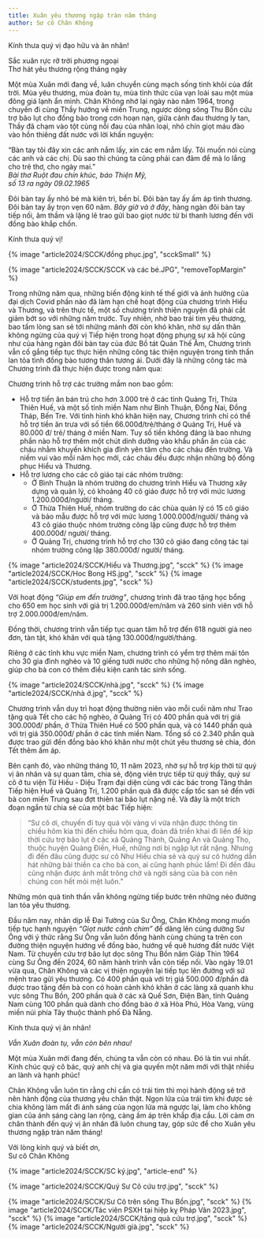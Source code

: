 ```yaml
---
title: Xuân yêu thương ngập tràn năm tháng
author: Sư cô Chân Không
---
```


<p class="noIndent">Kính thưa quý vị đạo hữu và ân nhân!</p>

<div class="verse removeIndentInFollowingElem"><p>Sắc xuân rực rỡ trời phương ngoại<br/>
Thơ hát yêu thương rộng tháng ngày</p></div>

Một mùa Xuân mới đang về, luân chuyển cùng mạch sống tinh khôi của đất trời. Mùa yêu thương, mùa đoàn tụ, mùa tỉnh thức của vạn loài sau một mùa đông giá lạnh ẩn mình. Chân Không nhớ lại ngày nào năm 1964, trong chuyến đi cùng Thầy hướng về miền Trung, ngược dòng sông Thu Bồn cứu trợ bão lụt cho đồng bào trong cơn hoạn nạn, giữa cảnh đau thương ly tan, Thầy đã chạm vào tột cùng nỗi đau của nhân loại, nhỏ chín giọt máu đào vào hồn thiêng đất nước với lời khấn nguyện:

<div class="verse removeIndentInFollowingElem" ><p>“Bàn tay tôi đây xin các anh nắm lấy, xin các em nắm lấy. Tôi muốn nói cùng các anh và các chị. Dù sao thì chúng ta cũng phải can đảm để mà lo lắng cho trẻ thơ, cho ngày mai.”<br/>
<cite>Bài thơ <i>Ruột đau chín khúc</i>, báo Thiện Mỹ,<br/>số 13 ra ngày 09.02.1965</cite></p></div>

Đôi bàn tay ấy nhỏ bé mà kiên trì, bền bỉ. Đôi bàn tay ấy ấm áp tình thương. Đôi bàn tay ấy trọn vẹn 60 năm. *Bây giờ và ở đây*, hàng ngàn đôi bàn tay tiếp nối, âm thầm và lặng lẽ trao gửi bao giọt nước từ bi thanh lương đến với đồng bào khắp chốn.

<p class="noIndent">Kính thưa quý vị!</p>

{% image "article2024/SCCK/đồng phục.jpg", "scckSmall" %}

{% image "article2024/SCCK/SCCK và các bé.JPG", "removeTopMargin" %}

Trong những năm qua, những biến động kinh tế thế giới và ảnh hưởng của đại dịch Covid phần nào đã làm hạn chế hoạt động của chương trình Hiểu và Thương, và trên thực tế, một số chương trình thiện nguyện đã phải cắt giảm bớt so với những năm trước. Tuy nhiên, nhờ bao trái tim yêu thương, bao tấm lòng san sẻ tới những mảnh đời còn khó khăn, nhờ sự dấn thân không ngừng của quý vị Tiếp hiện trong hoạt động phụng sự xã hội cũng như của hàng ngàn đôi bàn tay của đức Bồ tát Quán Thế Âm, Chương trình vẫn cố gắng tiếp tục thực hiện những công tác thiện nguyện trong tinh thần lan tỏa tình đồng bào tương thân tương ái. Dưới đây là những công tác mà Chương trình đã thực hiện được trong năm qua:

<p class="noIndent">Chương trình hỗ trợ các trường mầm non bao gồm:</p>

 - Hỗ trợ tiền ăn bán trú cho hơn 3.000 trẻ ở các tỉnh Quảng Trị, Thừa Thiên Huế, và một số tỉnh miền Nam như Bình Thuận, Đồng Nai, Đồng Tháp, Bến Tre. Với tình hình khó khăn hiện nay, Chương trình chỉ có thể hỗ trợ tiền ăn trưa với số tiền 66.000đ/trẻ/tháng ở Quảng Trị, Huế và 80.000 đ/ trẻ/ tháng ở miền Nam. Tuy số tiền không đáng là bao nhưng phần nào hỗ trợ thêm một chút dinh dưỡng vào khẩu phần ăn của các cháu nhằm khuyến khích gia đình yên tâm cho các cháu đến trường. Và niềm vui vào mỗi năm học mới, các cháu đều được nhận những bộ đồng phục Hiểu và Thương.
 - Hỗ trợ lương cho các cô giáo tại các nhóm trường:
   - Ở Bình Thuận là nhóm trường do chương trình Hiểu và Thương xây dựng và quản lý, có khoảng 40 cô giáo được hỗ trợ với mức lương 1.200.000đ/người/ tháng.
   - Ở Thừa Thiên Huế, nhóm trường do các chùa quản lý có 15 cô giáo và bảo mẫu được hỗ trợ với mức lương 1.000.000đ/người/ tháng và 43 cô giáo thuộc nhóm trường công lập cũng được hỗ trợ thêm 400.000đ/ người/ tháng.
   - Ở Quảng Trị, chương trình hỗ trợ cho 130 cô giáo đang công tác tại nhóm trường công lập 380.000đ/ người/ tháng.

<div class="page-break"></div>

{% image "article2024/SCCK/Hiểu và Thương.jpg", "scck" %}
{% image "article2024/SCCK/Hoc Bong HS.jpg", "scck" %}
{% image "article2024/SCCK/students.jpg", "scck" %}

Với hoạt động *“Giúp em đến trường”*, chương trình đã trao tặng học bổng cho 650 em học sinh với giá trị 1.200.000đ/em/năm và 260 sinh viên với hỗ trợ 2.000.000đ/em/năm.

Đồng thời, chương trình vẫn tiếp tục quan tâm hỗ trợ đến 618 người già neo đơn, tàn tật, khó khăn với quà tặng 130.000đ/người/tháng.

Riêng ở các tỉnh khu vực miền Nam, chương trình có yểm trợ thêm mái tôn cho 30 gia đình nghèo và 10 giếng tưới nước cho những hộ nông dân nghèo, giúp cho bà con có thêm điều kiện canh tác sinh sống.

{% image "article2024/SCCK/nhà.jpg", "scck" %}
{% image "article2024/SCCK/nhà ở.jpg", "scck" %}

Chương trình vẫn duy trì hoạt động thường niên vào mỗi cuối năm như Trao tặng quà Tết cho các hộ nghèo, ở Quảng Trị có 400 phần quà với trị giá 300.000đ/ phần, ở Thừa Thiên Huế có 500 phần quà, và có 1440 phần quà với trị giá 350.000đ/ phần ở các tỉnh miền Nam. Tổng số có 2.340 phần quà được trao gửi đến đồng bào khó khăn như một chút yêu thương sẻ chia, đón Tết thêm ấm áp.

Bên cạnh đó, vào những tháng 10, 11 năm 2023, nhờ sự hỗ trợ kịp thời từ quý vị ân nhân và sự quan tâm, chia sẻ, động viên trực tiếp từ quý thầy, quý sư cô ở tu viện Từ Hiếu - Diệu Trạm đại diện cùng với các bác trong Tăng thân Tiếp hiện Huế và Quảng Trị, 1.200 phần quà đã được cấp tốc san sẻ đến với bà con miền Trung sau đợt thiên tai bão lụt nặng nề. Và đây là một trích đoạn ngắn từ chia sẻ của một bác Tiếp hiện:

> “Sư cô ơi, chuyến đi tuy quá vội vàng vì vừa nhận được thông tin chiều hôm kia thì đến chiều hôm qua, đoàn đã triển khai đi liền để kịp thời cứu trợ bão lụt ở các xã Quảng Thành, Quảng An và Quảng Thọ, thuộc huyện Quảng Điền, Huế, những nơi bị ngập lụt rất nặng. Nhưng đi đến đâu cũng được sư cô Như Hiếu chia sẻ và quý sư cô hướng dẫn hát những bài thiền ca cho bà con, ai cũng hạnh phúc lắm! Đi đến đâu cũng nhận được ánh mắt trông chờ và ngời sáng của bà con nên chúng con hết mỏi mệt luôn.”

Những món quà tinh thần vẫn không ngừng tiếp bước trên những nẻo đường lan tỏa yêu thương.

Đầu năm nay, nhân dịp lễ Đại Tường của Sư Ông, Chân Không mong muốn tiếp tục hạnh nguyện *“Giọt nước cánh chim”* để dâng lên cúng dường Sư Ông với ý thức rằng Sư Ông vẫn luôn đồng hành cùng chúng ta trên con đường thiện nguyện hướng về đồng bào, hướng về quê hương đất nước Việt Nam. Từ chuyến cứu trợ bão lụt dọc sông Thu Bồn năm Giáp Thìn 1964 cùng Sư Ông đến 2024, 60 năm hành trình vẫn còn tiếp nối. Vào ngày 19.01 vừa qua, Chân Không và các vị thiện nguyện lại tiếp tục lên đường với sứ mệnh trao gửi yêu thương. Có 400 phần quà với trị giá 500.000 đ/phần đã được trao tặng đến bà con có hoàn cảnh khó khăn ở các làng xã quanh khu vực sông Thu Bồn, 200 phần quà ở các xã Quế Sơn, Điện Bàn, tỉnh Quảng Nam cùng 100 phần quà dành cho đồng bào ở xã Hòa Phú, Hòa Vang, vùng miền núi phía Tây thuộc thành phố Đà Nẵng.

<p class="noIndent removeIndentInFollowingElem">Kính thưa quý vị ân nhân!</p>

*Vẫn Xuân đoàn tụ, vẫn còn bên nhau!*

Một mùa Xuân mới đang đến, chúng ta vẫn còn có nhau. Đó là tin vui nhất. Kính chúc quý cô bác, quý anh chị và gia quyến một năm mới với thật nhiều an lành và hạnh phúc!

Chân Không vẫn luôn tin rằng chỉ cần có trái tim thì mọi hành động sẽ trở nên hành động của thương yêu chân thật. Ngọn lửa của trái tim khi được sẻ chia không làm mất đi ánh sáng của ngọn lửa mà ngược lại, làm cho không gian của ánh sáng càng lan rộng, càng ấm áp trên khắp địa cầu. Lời cảm ơn chân thành đến quý vị ân nhân đã luôn chung tay, góp sức để cho Xuân yêu thương ngập tràn năm tháng!

<p class="signoff"><span class="signoff-lvl-1">Với lòng kính quý và biết ơn,</span><br/>
<span class="signoff-lvl-2">Sư cô Chân Không</span></p>

{% image "article2024/SCCK/SC ký.jpg", "article-end" %}

{% image "article2024/SCCK/Quý Sư Cô cứu trợ.jpg", "scck" %}

<div class="page-break"></div>

{% image "article2024/SCCK/Sư Cô trên sông Thu Bồn.jpg", "scck" %}
{% image "article2024/SCCK/Tác viên PSXH tại hiệp kỵ Pháp Vân 2023.jpg", "scck" %}
{% image "article2024/SCCK/tặng quà cứu trợ.jpg", "scck" %}
{% image "article2024/SCCK/Người già.jpg", "scck" %}
